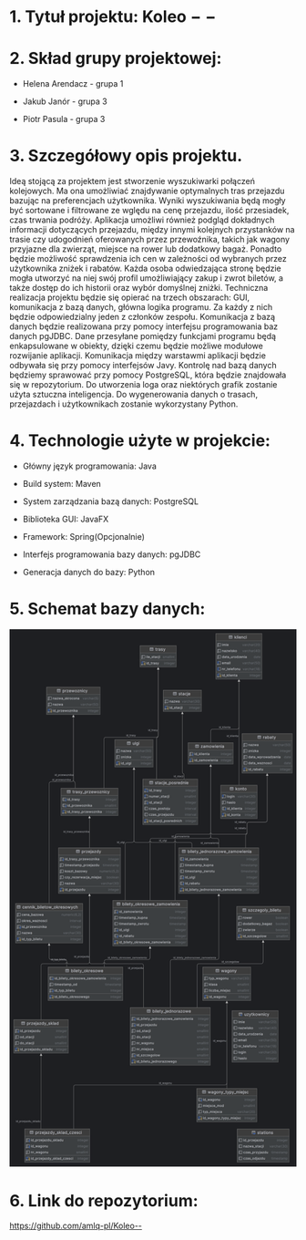 # 1. Tytuł projektu: Koleo − −

# 2. Skład grupy projektowej:

-   Helena Arendacz - grupa 1

-   Jakub Janór - grupa 3

-   Piotr Pasula - grupa 3

# 3. Szczegółowy opis projektu.

Ideą stojącą za projektem jest stworzenie wyszukiwarki połączeń
kolejowych. Ma ona umożliwiać znajdywanie optymalnych tras przejazdu
bazując na preferencjach użytkownika. Wyniki wyszukiwania będą mogły być
sortowane i filtrowane ze wględu na cenę przejazdu, ilość przesiadek,
czas trwania podróży. Aplikacja umożliwi również podgląd dokładnych
informacji dotyczących przejazdu, między innymi kolejnych przystanków na
trasie czy udogodnień oferowanych przez przewoźnika, takich jak wagony
przyjazne dla zwierząt, miejsce na rower lub dodatkowy bagaż. Ponadto
będzie możliwość sprawdzenia ich cen w zależności od wybranych przez
użytkownika zniżek i rabatów. Każda osoba odwiedzająca stronę będzie
mogła utworzyć na niej swój profil umożliwiający zakup i zwrot biletów,
a także dostęp do ich historii oraz wybór domyślnej zniżki. Techniczna
realizacja projektu będzie się opierać na trzech obszarach: GUI,
komunikacja z bazą danych, główna logika programu. Za każdy z nich
będzie odpowiedzialny jeden z członków zespołu. Komunikacja z bazą
danych będzie realizowana przy pomocy interfejsu programowania baz
danych pgJDBC. Dane przesyłane pomiędzy funkcjami programu będą
enkapsulowane w obiekty, dzięki czemu będzie możliwe modułowe rozwijanie
aplikacji. Komunikacja między warstawmi aplikacji będzie odbywała się
przy pomocy interfejsów Javy. Kontrolę nad bazą danych będziemy
sprawować przy pomocy PostgreSQL, która będzie znajdowała się w
repozytorium. Do utworzenia loga oraz niektórych grafik zostanie użyta
sztuczna inteligencja. Do wygenerowania danych o trasach, przejazdach i
użytkownikach zostanie wykorzystany Python.

# 4. Technologie użyte w projekcie: 

-   Główny język programowania: Java

-   Build system: Maven

-   System zarządzania bazą danych: PostgreSQL

-   Biblioteka GUI: JavaFX

-   Framework: Spring(Opcjonalnie)

-   Interfejs programowania bazy danych: pgJDBC

-   Generacja danych do bazy: Python
    
# 5. Schemat bazy danych:

![Schemat bazy danych](diagramv4.png "Schemat bazy danych")

# 6. Link do repozytorium:

<https://github.com/amlq-pl/Koleo-->
